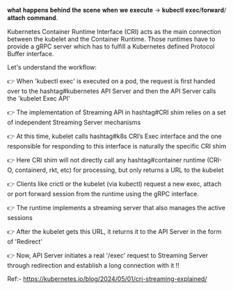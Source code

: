 𝐰𝐡𝐚𝐭 𝐡𝐚𝐩𝐩𝐞𝐧𝐬 𝐛𝐞𝐡𝐢𝐧𝐝 𝐭𝐡𝐞 𝐬𝐜𝐞𝐧𝐞 𝐰𝐡𝐞𝐧 𝐰𝐞 𝐞𝐱𝐞𝐜𝐮𝐭𝐞 -> 𝐤𝐮𝐛𝐞𝐜𝐭𝐥 𝐞𝐱𝐞𝐜/𝐟𝐨𝐫𝐰𝐚𝐫𝐝/𝐚𝐭𝐭𝐚𝐜𝐡 𝐜𝐨𝐦𝐦𝐚𝐧𝐝.


Kubernetes Container Runtime Interface (CRI) acts as the main connection between the kubelet and the Container Runtime. Those runtimes have to provide a gRPC server which has to fulfill a Kubernetes defined Protocol Buffer interface.


Let's understand the workflow:

👉 When 'kubectl exec' is executed on a pod, the request is first handed over to the hashtag#kubernetes API Server and then the API Server calls the 'kubelet Exec API'

👉 The implementation of Streaming API in hashtag#CRI shim relies on a set of independent Streaming Server mechanisms

👉 At this time, kubelet calls hashtag#k8s CRI’s Exec interface and the one responsible for responding to this interface is naturally the specific CRI shim

👉 Here CRI shim will not directly call any hashtag#container runtime (CRI-O, containerd, rkt, etc) for processing, but only returns a URL to the kubelet

👉 Clients like crictl or the kubelet (via kubectl) request a new exec, attach or port forward session from the runtime using the gRPC interface.

👉 The runtime implements a streaming server that also manages the active sessions

👉 After the kubelet gets this URL, it returns it to the API Server in the form of 'Redirect'

👉 Now, API Server initiates a real '/exec' request to Streaming Server through redirection and establish a long connection with it !!


Ref:- https://kubernetes.io/blog/2024/05/01/cri-streaming-explained/ 


